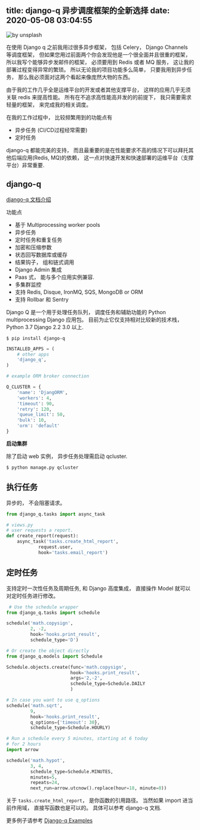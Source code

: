 title:  django-q 异步调度框架的全新选择
date: 2020-05-08 03:04:55
---

![by unsplash](/uploads/images/djangoq.jpeg "cover")

在使用 Django q 之前我用过很多异步框架， 包括 Celery， Django Channels 等调度框架， 但如果您用过前面两个你会发现他是一个很全面并且很重的框架， 所以我写个能够异步发邮件的框架， 必须要用到 Redis 或者 MQ 服务， 这让我的部署过程变得异常的繁琐。 所以无论我的项目功能多么简单， 只要我用到异步任务， 那么我必须面对这两个看起来像庞然大物的东西。

由于我的工作几乎全是运维平台的开发或者其他支撑平台， 这样的应用几乎无须关联 redis 来提高性能。 所有在不追求高性能高并发的的前提下， 我只需要需求轻量的框架， 来完成我的相关调度。

在我的工作过程中， 比较频繁用到的功能点有

- 异步任务 (CI/CD过程经常需要)
- 定时任务

django-q 都能完美的支持， 而且最重要的是在性能要求不高的情况下可以拜托其他后端应用(Redis, MQ)的依赖， 这一点对快速开发和快速部署的运维平台（支撑平台）非常重要.

## django-q

[django-q 文档介绍]

功能点

- 基于 Multiprocessing worker pools
- 异步任务
- 定时任务和重复任务
- 加密和压缩参数
- 状态回写数据库或缓存
- 结果钩子， 组和链式调用
- Django Admin 集成
- Paas 式， 能与多个应用实例兼容.
- 多集群监控
- 支持 Redis, Disque, IronMQ, SQS, MongoDB or ORM
- 支持 Rollbar 和 Sentry

Django Q 是一个用于处理任务队列， 调度任务和辅助功能的 Python multiprocessing Django 应用包。 目前为止它仅支持相对比较新的技术栈， Python 3.7 Django 2.2 3.0 以上.

```shell
$ pip install django-q
```

```python
INSTALLED_APPS = (
    # other apps
    'django_q',
)
```

```python
# example ORM broker connection

Q_CLUSTER = {
    'name': 'DjangORM',
    'workers': 4,
    'timeout': 90,
    'retry': 120,
    'queue_limit': 50,
    'bulk': 10,
    'orm': 'default'
}
```

**启动集群**

除了启动 web 实例， 异步任务处理需启动 qcluster.

```shell
$ python manage.py qcluster 
```

## 执行任务

异步的， 不会阻塞请求。

```python
from django_q.tasks import async_task

# views.py
# user requests a report.
def create_report(request):
    async_task('tasks.create_html_report',
            request.user,
            hook='tasks.email_report')
```

## 定时任务

支持定时一次性任务及周期任务, 和 Django 高度集成， 直接操作 Model 就可以对定时任务进行修改。

```python
 # Use the schedule wrapper
from django_q.tasks import schedule

schedule('math.copysign',
         2, -2,
         hook='hooks.print_result',
         schedule_type='D')

# Or create the object directly
from django_q.models import Schedule

Schedule.objects.create(func='math.copysign',
                        hook='hooks.print_result',
                        args='2,-2',
                        schedule_type=Schedule.DAILY
                        )

# In case you want to use q_options
schedule('math.sqrt',
         9,
         hook='hooks.print_result',
         q_options={'timeout': 30},
         schedule_type=Schedule.HOURLY)

# Run a schedule every 5 minutes, starting at 6 today
# for 2 hours
import arrow

schedule('math.hypot',
         3, 4,
         schedule_type=Schedule.MINUTES,
         minutes=5,
         repeats=24,
         next_run=arrow.utcnow().replace(hour=18, minute=0))
```

关于 `tasks.create_html_report`， 是你函数的引用路径。 当然如果 import 进当前作用域， 直接写函数也是可以的。 具体可以参考 django-q 文档.

更多例子请参考 [Django-q Examples]

[django-q 文档介绍]: https://django-q.readthedocs.io/en/latest/index.html "django-q 文档介绍"
[Django-q Examples]: https://django-q.readthedocs.io/en/latest/examples.html "Django-q Examples"

